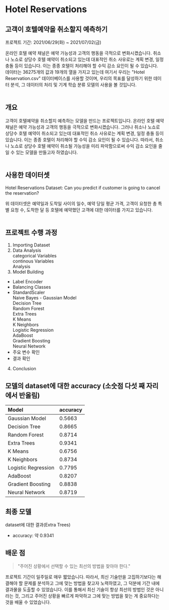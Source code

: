 # Hotel Reservations
## 고객이 호텔예약을 취소할지 예측하기
프로젝트 기간: 2021/06/29(화) ~ 2021/07/02(금)  

온라인 호텔 예약 채널은 예약 가능성과 고객의 행동을 극적으로 변화시켰습니다. 취소나 노쇼로 상당수 호텔 예약이 취소되고 있는데 대표적인 취소 사유로는 계획 변경, 일정 충돌 등이 있습니다. 이는 종종 호텔이 처리해야 할 수익 감소 요인이 될 수 있습니다.  
데이터는 36275개의 값과 19개의 열을 가지고 있는데 여기서 우리는 "Hotel Reservation.csv" 데이터베이스를 사용할 것이며, 우리의 목표를 달성하기 위한 데이터 분석, 그 데이터의 처리 및 기계 학습 분류 모델의 사용을 볼 것입니다.  
<br/>
## 개요
고객이 호텔예약을 취소할지 예측하는 모델을 만드는 프로젝트입니다. 온라인 호텔 예약 채널은 예약 가능성과 고객의 행동을 극적으로 변화시켰습니다. 그러나 취소나 노쇼로 상당수 호텔 예약이 취소되고 있는데 대표적인 취소 사유로는 계획 변경, 일정 충돌 등이 있습니다. 이는 종종 호텔이 처리해야 할 수익 감소 요인이 될 수 있습니다. 따라서, 취소나 노쇼로 상당수 호텔 예약이 취소될 가능성을 미리 파악함으로써 수익 감소 요인을 줄일 수 있는 모델을 만들고자 하였습니다.  
<br/>
## 사용한 데이터셋
Hotel Reservations Dataset: Can you predict if customer is going to cancel the reservation?  

위 데이터셋은 예약일과 도착일 사이의 일수, 예약 당일 평균 가격, 고객이 요청한 총 특별 요청 수, 도착한 달 등 호텔에 예약했던 고객에 대한 데이터를 가지고 있습니다.  
<br/>
## 프로젝트 수행 과정
1. Importing Dataset
2. Data Analysis  
categorical Variables  
continous Variables  
Analysis  
3. Model Building  
- Label Encoder  
- Balancing Classes  
- StandardScaler  
Naive Bayes - Gaussian Model  
Decision Tree  
Random Forest  
Extra Trees  
K Means  
K Neighbors  
Logistic Regression  
AdaBoost  
Gradient Boosting  
Neural Network  
- 주요 변수 확인
- 결과 확인
4. Conclusion
## 모델의 dataset에 대한 accuracy (소숫점 다섯 째 자리에서 반올림)
| Model | accuracy |
|:----------------------------------------|:-------|
| Gaussian Model                          | 0.5663 |
| Decision Tree                           | 0.8665 |
| Random Forest                           | 0.8714 |
| Extra Trees                             | 0.9341 |
| K Means                                 | 0.6756 |
| K Neighbors                             | 0.8734 |
| Logistic Regression                     | 0.7795 |
| AdaBoost                                | 0.8207 |
| Gradient Boosting                       | 0.8838 |
| Neural Network                          | 0.8719 |
## 최종 모델
dataset에 대한 결과(Extra Trees)
- accuracy: 약 0.9341
## 배운 점
> "주어진 상황에서 선택할 수 있는 최선의 방법을 찾아야 한다."  

프로젝트 기간이 일주일로 매우 짧았습니다. 따라서, 최신 기술만을 고집하기보다는 해결해야 할 문제를 분석하고 그에 맞는 방법을 찾고자 노력하였고, 그 덕분에 기간 내에 결과물을 도출할 수 있었습니다. 이를 통해서 최신 기술이 항상 최선의 방법인 것은 아니라는 것, 그리고 주어진 상황을 빠르게 파악하고 그에 맞는 방법을 찾는 게 중요하다는 것을 배울 수 있었습니다.
